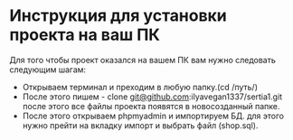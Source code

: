 # Инструкция для установки проекта на ваш ПК
Для того чтобы проект оказался на вашем ПК вам нужно следовать следующим шагам:
* Открываем терминал и преходим в любую папку.(cd /путь/)
* После этого пишем - clone git@github.com:ilyavegan1337/sertia1.git после этого все файлы проекта появятся в новосозданный папке.
* После этого открываем phpmyadmin и импортируем БД. для этого нужно прейти на вкладку импорт и выбрать файл (shop.sql).
